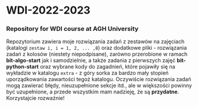 # WDI-2022-2023
### Repository for WDI course at AGH University

Repozytorium zawiera moje rozwiązania zadań z zestawów na zajęciach (katalogi ```zestaw i, i = 1, 2, ... ,8```) oraz dodatkowe pliki - rozwiązania zadań z kolosów (niestety niepodpisane), zarówno przerobione w ramach **bit-algo-start** jak i samodzielnie, a także zadania z pierwszych zajęć **bit-python-start** oraz wybrane kody do zagadnień, które pojawiły się na wykładzie w katalogu ```extra``` - z góry sorka za bardzo mały stopień uporządkowania zawartości tegoż katalogu.
Oczywiście rozwiązania zadań mogą zawierać błędy, nieuzupełnione sekcje itd., ale w większości powinny być uzupełnione, a przede wszystkim mam nadzieję, że są **przydatne**. Korzystajcie rozważnie!
